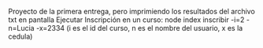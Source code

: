 Proyecto de la primera entrega, pero imprimiendo los resultados del archivo txt en pantalla
Ejecutar Inscripción en un curso:   node index inscribir -i=2 -n=Lucia -x=2334
(i es el id del curso, n es el nombre del usuario, x es la cedula)